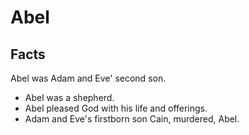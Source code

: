 # Abel

## Facts

Abel was Adam and Eve' second son.

* Abel was a shepherd.
* Abel pleased God with his life and offerings.
* Adam and Eve's firstborn son Cain, murdered, Abel.